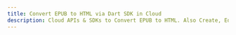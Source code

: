 ---title: Convert EPUB to HTML via Dart SDK in Clouddescription: Cloud APIs & SDKs to Convert EPUB to HTML. Also Create, Edit & Render Microsoft Word & OpenOffice documents in the Cloud.---